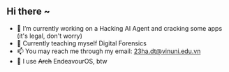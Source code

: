 ## Hi there ~

<!--
**Flock137/flock137** is a ✨ _special_ ✨ repository because its `README.md` (this file) appears on your GitHub profile.

Here are some ideas to get you started:

- 🔭 I’m currently working on ...
- 🌱 I’m currently learning ...
- 👯 I’m looking to collaborate on ...
- 🤔 I’m looking for help with ...
- 💬 Ask me about ...
- 📫 How to reach me: ...
- ⚡ Fun fact: ...
-->

- 🔭 I’m currently working on a Hacking AI Agent and cracking some apps (it's legal, don't worry)
- 🌱 Currently teaching myself Digital Forensics
- 📫 You may reach me through my email: 23ha.dt@vinuni.edu.vn
- 🌌 I use ~~Arch~~ EndeavourOS, btw 
